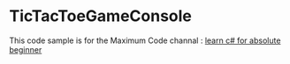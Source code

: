 # TicTacToeGameConsole

This code sample is for the Maximum Code channal : [learn c# for absolute beginner](https://www.youtube.com/watch?v=0jI053W8Kgk&list=PLWsA6cHKI8s1BbMPZTIvbiKZTAqrYRRRh&index=11)
